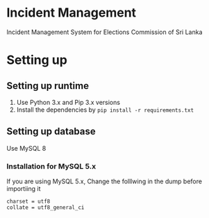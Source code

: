 # Incident Management
Incident Management System for Elections Commission of Sri Lanka

# Setting up

## Setting up runtime

1. Use Python 3.x and Pip 3.x versions
2. Install the dependencies by `pip install -r requirements.txt `

## Setting up database

Use MySQL 8  

### Installation for MySQL 5.x

If you are using MySQL 5.x, Change the folllwing in the dump before importiing it

```
charset = utf8
collate = utf8_general_ci
```
